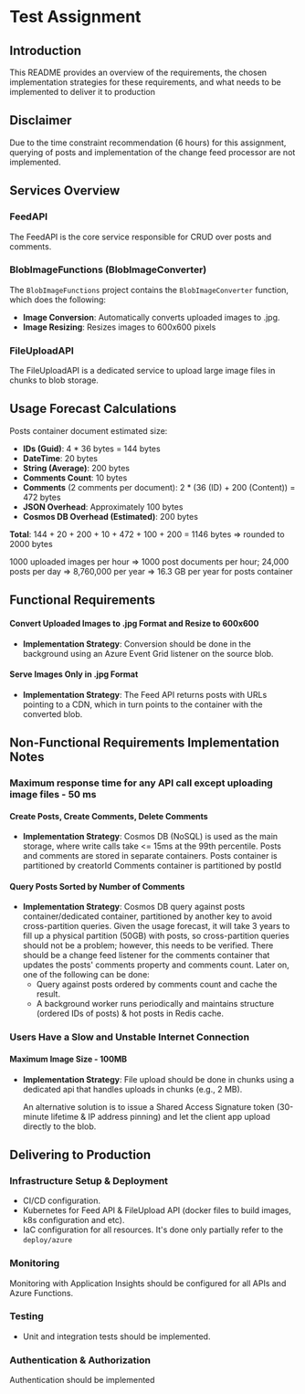 # Test Assignment

## Introduction

This README provides an overview of the requirements, the chosen implementation strategies for these requirements, and what needs to be implemented to deliver it to production

## Disclaimer

Due to the time constraint recommendation (6 hours) for this assignment, querying of posts and implementation of the change feed processor are not implemented.

## Services Overview

### FeedAPI

The FeedAPI is the core service responsible for CRUD over posts and comments.

### BlobImageFunctions (BlobImageConverter)

The `BlobImageFunctions` project contains the `BlobImageConverter` function, which does the following:
- **Image Conversion**: Automatically converts uploaded images to .jpg.
- **Image Resizing**: Resizes images to 600x600 pixels

### FileUploadAPI

The FileUploadAPI is a dedicated service to upload large image files in chunks to blob storage.

## Usage Forecast Calculations

Posts container document estimated size:
- **IDs (Guid)**: 4 * 36 bytes = 144 bytes
- **DateTime**: 20 bytes
- **String (Average)**: 200 bytes
- **Comments Count**: 10 bytes
- **Comments** (2 comments per document): 2 * (36 (ID) + 200 (Content)) = 472 bytes
- **JSON Overhead**: Approximately 100 bytes
- **Cosmos DB Overhead (Estimated)**: 200 bytes

**Total**: 144 + 20 + 200 + 10 + 472 + 100 + 200 = 1146 bytes => rounded to 2000 bytes

1000 uploaded images per hour => 1000 post documents per hour; 
24,000 posts per day => 8,760,000 per year => 16.3 GB per year for posts container

## Functional Requirements

#### Convert Uploaded Images to .jpg Format and Resize to 600x600
- **Implementation Strategy**: 
  Conversion should be done in the background using an Azure Event Grid listener on the source blob.

#### Serve Images Only in .jpg Format
- **Implementation Strategy**: 
  The Feed API returns posts with URLs pointing to a CDN, which in turn points to the container with the converted blob.

## Non-Functional Requirements Implementation Notes

### Maximum response time for any API call except uploading image files - 50 ms

#### Create Posts, Create Comments, Delete Comments 
- **Implementation Strategy**: 
  Cosmos DB (NoSQL) is used as the main storage, where write calls take <= 15ms at the 99th percentile.
  Posts and comments are stored in separate containers.
  Posts container is partitioned by creatorId
  Comments container is partitioned by postId

#### Query Posts Sorted by Number of Comments
- **Implementation Strategy**: 
  Cosmos DB query against posts container/dedicated container, partitioned by another key to avoid cross-partition queries. Given the usage forecast, it will take 3 years to fill up a physical partition (50GB) with posts, so cross-partition queries should not be a problem; however, this needs to be verified. There should be a change feed listener for the comments container that updates the posts' comments property and comments count. Later on, one of the following can be done:
    - Query against posts ordered by comments count and cache the result.
    - A background worker runs periodically and maintains structure (ordered IDs of posts) & hot posts in Redis cache.

### Users Have a Slow and Unstable Internet Connection

#### Maximum Image Size - 100MB
- **Implementation Strategy**:
  File upload should be done in chunks using a dedicated api that handles uploads in chunks (e.g., 2 MB).

  An alternative solution is to issue a Shared Access Signature token (30-minute lifetime & IP address pinning) and let the client app upload directly to the blob.

## Delivering to Production

### Infrastructure Setup & Deployment

- CI/CD configuration.
- Kubernetes for Feed API & FileUpload API (docker files to build images, k8s configuration and etc).
- IaC configuration for all resources. It's done only partially refer to the `deploy/azure`

### Monitoring

Monitoring with Application Insights should be configured for all APIs and Azure Functions.

### Testing

- Unit and integration tests should be implemented.

### Authentication & Authorization 

Authentication should be implemented